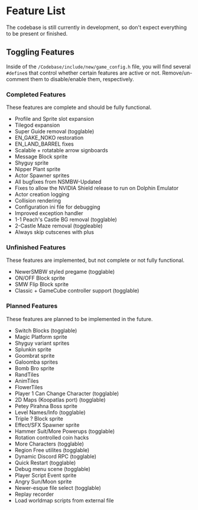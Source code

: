 # Feature List
The codebase is still currently in development, so don't expect everything to be present or finished.

## Toggling Features
Inside of the `/Codebase/include/new/game_config.h` file, you will find several `#define`s that control whether certain features are active or not. Remove/un-comment them to disable/enable them, respectively.

### Completed Features
These features are complete and should be fully functional.
* Profile and Sprite slot expansion
* Tilegod expansion
* Super Guide removal (togglable)
* EN_GAKE_NOKO restoration
* EN_LAND_BARREL fixes
* Scalable + rotatable arrow signboards
* Message Block sprite
* Shyguy sprite
* Nipper Plant sprite
* Actor Spawner sprites
* All bugfixes from NSMBW-Updated
* Fixes to allow the NVIDIA Shield release to run on Dolphin Emulator
* Actor creation logging
* Collision rendering
* Configuration ini file for debugging
* Improved exception handler
* 1-1 Peach's Castle BG removal (togglable)
* 2-Castle Maze removal (toggleable)
* Always skip cutscenes with plus

### Unfinished Features
These features are implemented, but not complete or not fully functional.
* NewerSMBW styled pregame (togglable)
* ON/OFF Block sprite
* SMW Flip Block sprite
* Classic + GameCube controller support (togglable)

### Planned Features
These features are planned to be implemented in the future.
* Switch Blocks (togglable)
* Magic Platform sprite
* Shyguy variant sprites
* Splunkin sprite
* Goombrat sprite
* Galoomba sprites
* Bomb Bro sprite
* RandTiles
* AnimTiles
* FlowerTiles
* Player 1 Can Change Character (togglable)
* 2D Maps (Koopatlas port) (togglable)
* Petey Pirahna Boss sprite
* Level Names/Info (togglable)
* Triple ? Block sprite
* Effect/SFX Spawner sprite
* Hammer Suit/More Powerups (togglable)
* Rotation controlled coin hacks
* More Characters (togglable)
* Region Free utilites (togglable)
* Dynamic Discord RPC (togglable)
* Quick Restart (togglable)
* Debug menu scene (togglable)
* Player Script Event sprite
* Angry Sun/Moon sprite
* Newer-esque file select (togglable)
* Replay recorder
* Load worldmap scripts from external file 
